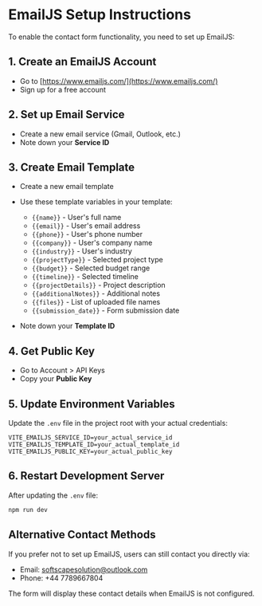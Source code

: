 # EmailJS Setup Instructions

To enable the contact form functionality, you need to set up EmailJS:

## 1. Create an EmailJS Account
- Go to [https://www.emailjs.com/](https://www.emailjs.com/)
- Sign up for a free account

## 2. Set up Email Service
- Create a new email service (Gmail, Outlook, etc.)
- Note down your **Service ID**

## 3. Create Email Template
- Create a new email template
- Use these template variables in your template:
  - `{{name}}` - User's full name
  - `{{email}}` - User's email address
  - `{{phone}}` - User's phone number
  - `{{company}}` - User's company name
  - `{{industry}}` - User's industry
  - `{{projectType}}` - Selected project type
  - `{{budget}}` - Selected budget range
  - `{{timeline}}` - Selected timeline
  - `{{projectDetails}}` - Project description
  - `{{additionalNotes}}` - Additional notes
  - `{{files}}` - List of uploaded file names
  - `{{submission_date}}` - Form submission date

- Note down your **Template ID**

## 4. Get Public Key
- Go to Account > API Keys
- Copy your **Public Key**

## 5. Update Environment Variables
Update the `.env` file in the project root with your actual credentials:

```env
VITE_EMAILJS_SERVICE_ID=your_actual_service_id
VITE_EMAILJS_TEMPLATE_ID=your_actual_template_id
VITE_EMAILJS_PUBLIC_KEY=your_actual_public_key
```

## 6. Restart Development Server
After updating the `.env` file:
```bash
npm run dev
```

## Alternative Contact Methods
If you prefer not to set up EmailJS, users can still contact you directly via:
- Email: softscapesolution@outlook.com
- Phone: +44 7789667804

The form will display these contact details when EmailJS is not configured.